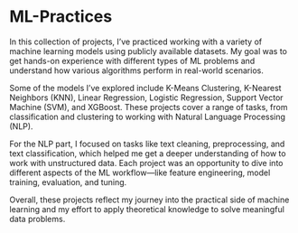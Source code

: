 # ML-Practices
In this collection of projects, I’ve practiced working with a variety of machine learning models using publicly available datasets. My goal was to get hands-on experience with different types of ML problems and understand how various algorithms perform in real-world scenarios.

Some of the models I’ve explored include K-Means Clustering, K-Nearest Neighbors (KNN), Linear Regression, Logistic Regression, Support Vector Machine (SVM), and XGBoost. These projects cover a range of tasks, from classification and clustering to working with Natural Language Processing (NLP).

For the NLP part, I focused on tasks like text cleaning, preprocessing, and text classification, which helped me get a deeper understanding of how to work with unstructured data. Each project was an opportunity to dive into different aspects of the ML workflow—like feature engineering, model training, evaluation, and tuning.

Overall, these projects reflect my journey into the practical side of machine learning and my effort to apply theoretical knowledge to solve meaningful data problems.
